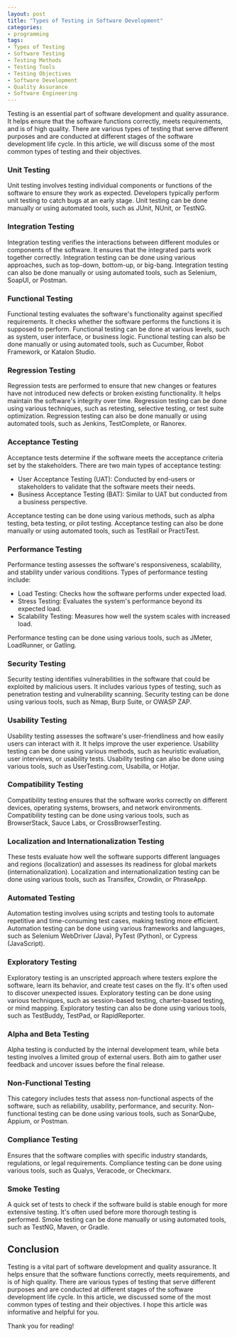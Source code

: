 ```yaml
---
layout: post
title: "Types of Testing in Software Development"
categories:
- programming
tags:
- Types of Testing
- Software Testing
- Testing Methods
- Testing Tools
- Testing Objectives
- Software Development
- Quality Assurance
- Software Engineering
---
```


Testing is an essential part of software development and quality assurance. It helps ensure that the software functions correctly, meets requirements, and is of high quality. There are various types of testing that serve different purposes and are conducted at different stages of the software development life cycle. In this article, we will discuss some of the most common types of testing and their objectives.

### Unit Testing

Unit testing involves testing individual components or functions of the software to ensure they work as expected. Developers typically perform unit testing to catch bugs at an early stage. Unit testing can be done manually or using automated tools, such as JUnit, NUnit, or TestNG.

### Integration Testing

Integration testing verifies the interactions between different modules or components of the software. It ensures that the integrated parts work together correctly. Integration testing can be done using various approaches, such as top-down, bottom-up, or big-bang. Integration testing can also be done manually or using automated tools, such as Selenium, SoapUI, or Postman.

### Functional Testing

Functional testing evaluates the software's functionality against specified requirements. It checks whether the software performs the functions it is supposed to perform. Functional testing can be done at various levels, such as system, user interface, or business logic. Functional testing can also be done manually or using automated tools, such as Cucumber, Robot Framework, or Katalon Studio.

### Regression Testing

Regression tests are performed to ensure that new changes or features have not introduced new defects or broken existing functionality. It helps maintain the software's integrity over time. Regression testing can be done using various techniques, such as retesting, selective testing, or test suite optimization. Regression testing can also be done manually or using automated tools, such as Jenkins, TestComplete, or Ranorex.

### Acceptance Testing

Acceptance tests determine if the software meets the acceptance criteria set by the stakeholders. There are two main types of acceptance testing:

- User Acceptance Testing (UAT): Conducted by end-users or stakeholders to validate that the software meets their needs.
- Business Acceptance Testing (BAT): Similar to UAT but conducted from a business perspective.

Acceptance testing can be done using various methods, such as alpha testing, beta testing, or pilot testing. Acceptance testing can also be done manually or using automated tools, such as TestRail or PractiTest.

### Performance Testing

Performance testing assesses the software's responsiveness, scalability, and stability under various conditions. Types of performance testing include:

- Load Testing: Checks how the software performs under expected load.
- Stress Testing: Evaluates the system's performance beyond its expected load.
- Scalability Testing: Measures how well the system scales with increased load.

Performance testing can be done using various tools, such as JMeter, LoadRunner, or Gatling.

### Security Testing

Security testing identifies vulnerabilities in the software that could be exploited by malicious users. It includes various types of testing, such as penetration testing and vulnerability scanning. Security testing can be done using various tools, such as Nmap, Burp Suite, or OWASP ZAP.

### Usability Testing

Usability testing assesses the software's user-friendliness and how easily users can interact with it. It helps improve the user experience. Usability testing can be done using various methods, such as heuristic evaluation, user interviews, or usability tests. Usability testing can also be done using various tools, such as UserTesting.com, Usabilla, or Hotjar.

### Compatibility Testing

Compatibility testing ensures that the software works correctly on different devices, operating systems, browsers, and network environments. Compatibility testing can be done using various tools, such as BrowserStack, Sauce Labs, or CrossBrowserTesting.

### Localization and Internationalization Testing

These tests evaluate how well the software supports different languages and regions (localization) and assesses its readiness for global markets (internationalization). Localization and internationalization testing can be done using various tools, such as Transifex, Crowdin, or PhraseApp.

### Automated Testing

Automation testing involves using scripts and testing tools to automate repetitive and time-consuming test cases, making testing more efficient. Automation testing can be done using various frameworks and languages, such as Selenium WebDriver (Java), PyTest (Python), or Cypress (JavaScript).

### Exploratory Testing

Exploratory testing is an unscripted approach where testers explore the software, learn its behavior, and create test cases on the fly. It's often used to discover unexpected issues. Exploratory testing can be done using various techniques, such as session-based testing, charter-based testing, or mind mapping. Exploratory testing can also be done using various tools, such as TestBuddy, TestPad, or RapidReporter.

### Alpha and Beta Testing

Alpha testing is conducted by the internal development team, while beta testing involves a limited group of external users. Both aim to gather user feedback and uncover issues before the final release.

### Non-Functional Testing

This category includes tests that assess non-functional aspects of the software, such as reliability, usability, performance, and security. Non-functional testing can be done using various tools, such as SonarQube, Appium, or Postman.

### Compliance Testing

Ensures that the software complies with specific industry standards, regulations, or legal requirements. Compliance testing can be done using various tools, such as Qualys, Veracode, or Checkmarx.

### Smoke Testing

A quick set of tests to check if the software build is stable enough for more extensive testing. It's often used before more thorough testing is performed. Smoke testing can be done manually or using automated tools, such as TestNG, Maven, or Gradle.

## Conclusion

Testing is a vital part of software development and quality assurance. It helps ensure that the software functions correctly, meets requirements, and is of high quality. There are various types of testing that serve different purposes and are conducted at different stages of the software development life cycle. In this article, we discussed some of the most common types of testing and their objectives. I hope this article was informative and helpful for you.

Thank you for reading!
